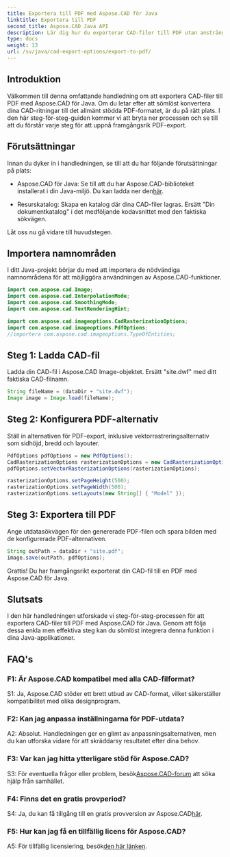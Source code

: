 ```yaml
---
title: Exportera till PDF med Aspose.CAD för Java
linktitle: Exportera till PDF
second_title: Aspose.CAD Java API
description: Lär dig hur du exporterar CAD-filer till PDF utan ansträngning med Aspose.CAD för Java. Följ vår steg-för-steg-guide för sömlös integration.
type: docs
weight: 13
url: /sv/java/cad-export-options/export-to-pdf/
---
```

## Introduktion

Välkommen till denna omfattande handledning om att exportera CAD-filer till PDF med Aspose.CAD för Java. Om du letar efter att sömlöst konvertera dina CAD-ritningar till det allmänt stödda PDF-formatet, är du på rätt plats. I den här steg-för-steg-guiden kommer vi att bryta ner processen och se till att du förstår varje steg för att uppnå framgångsrik PDF-export.

## Förutsättningar

Innan du dyker in i handledningen, se till att du har följande förutsättningar på plats:

-  Aspose.CAD för Java: Se till att du har Aspose.CAD-biblioteket installerat i din Java-miljö. Du kan ladda ner den[här](https://releases.aspose.com/cad/java/).

- Resurskatalog: Skapa en katalog där dina CAD-filer lagras. Ersätt "Din dokumentkatalog" i det medföljande kodavsnittet med den faktiska sökvägen.

Låt oss nu gå vidare till huvudstegen.

## Importera namnområden

I ditt Java-projekt börjar du med att importera de nödvändiga namnområdena för att möjliggöra användningen av Aspose.CAD-funktioner.

```java
import com.aspose.cad.Image;
import com.aspose.cad.InterpolationMode;
import com.aspose.cad.SmoothingMode;
import com.aspose.cad.TextRenderingHint;

import com.aspose.cad.imageoptions.CadRasterizationOptions;
import com.aspose.cad.imageoptions.PdfOptions;
//importera com.aspose.cad.imageoptions.TypeOfEntities;
```

## Steg 1: Ladda CAD-fil

Ladda din CAD-fil i Aspose.CAD Image-objektet. Ersätt "site.dwf" med ditt faktiska CAD-filnamn.

```java
String fileName = (dataDir + "site.dwf");
Image image = Image.load(fileName);
```

## Steg 2: Konfigurera PDF-alternativ

Ställ in alternativen för PDF-export, inklusive vektorrastreringsalternativ som sidhöjd, bredd och layouter.

```java
PdfOptions pdfOptions = new PdfOptions();
CadRasterizationOptions rasterizationOptions = new CadRasterizationOptions();
pdfOptions.setVectorRasterizationOptions(rasterizationOptions);

rasterizationOptions.setPageHeight(500);
rasterizationOptions.setPageWidth(500);
rasterizationOptions.setLayouts(new String[] { "Model" });
```

## Steg 3: Exportera till PDF

Ange utdatasökvägen för den genererade PDF-filen och spara bilden med de konfigurerade PDF-alternativen.

```java
String outPath = dataDir + "site.pdf";
image.save(outPath, pdfOptions);
```

Grattis! Du har framgångsrikt exporterat din CAD-fil till en PDF med Aspose.CAD för Java.

## Slutsats

I den här handledningen utforskade vi steg-för-steg-processen för att exportera CAD-filer till PDF med Aspose.CAD för Java. Genom att följa dessa enkla men effektiva steg kan du sömlöst integrera denna funktion i dina Java-applikationer.

## FAQ's

### F1: Är Aspose.CAD kompatibel med alla CAD-filformat?

S1: Ja, Aspose.CAD stöder ett brett utbud av CAD-format, vilket säkerställer kompatibilitet med olika designprogram.

### F2: Kan jag anpassa inställningarna för PDF-utdata?

A2: Absolut. Handledningen ger en glimt av anpassningsalternativen, men du kan utforska vidare för att skräddarsy resultatet efter dina behov.

### F3: Var kan jag hitta ytterligare stöd för Aspose.CAD?

 S3: För eventuella frågor eller problem, besök[Aspose.CAD-forum](https://forum.aspose.com/c/cad/19) att söka hjälp från samhället.

### F4: Finns det en gratis provperiod?

 S4: Ja, du kan få tillgång till en gratis provversion av Aspose.CAD[här](https://releases.aspose.com/).

### F5: Hur kan jag få en tillfällig licens för Aspose.CAD?

 A5: För tillfällig licensiering, besök[den här länken](https://purchase.aspose.com/temporary-license/).
